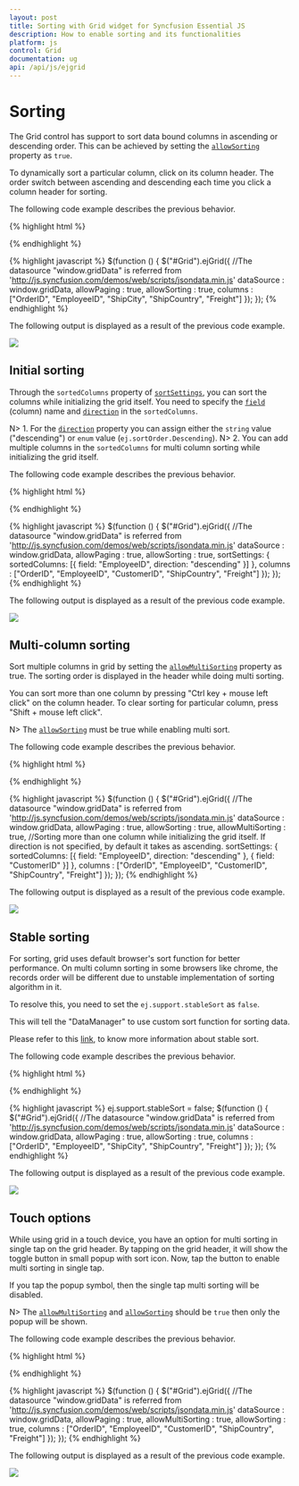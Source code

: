 ```yaml
---
layout: post
title: Sorting with Grid widget for Syncfusion Essential JS
description: How to enable sorting and its functionalities
platform: js
control: Grid
documentation: ug
api: /api/js/ejgrid
--- 
```

# Sorting

The Grid control has support to sort data bound columns in ascending or descending order. This can be achieved by setting the [`allowSorting`](https://help.syncfusion.com/api/js/ejgrid#members:allowsorting "allowSorting") property as `true`. 

To dynamically sort a particular column, click on its column header. The order switch between ascending and descending each time you click a column header for sorting.

The following code example describes the previous behavior.

{% highlight html %}
<div id="Grid"></div>
{% endhighlight %}

{% highlight javascript %}
$(function () {
	$("#Grid").ejGrid({
		//The datasource "window.gridData" is referred from 'http://js.syncfusion.com/demos/web/scripts/jsondata.min.js'
		dataSource : window.gridData,
		allowPaging : true,
		allowSorting : true,
		columns : ["OrderID", "EmployeeID", "ShipCity", "ShipCountry", "Freight"]
	});
});
{% endhighlight %}

The following output is displayed as a result of the previous code example.

![](sorting_images/sorting_img1.png)


## Initial sorting

Through the `sortedColumns` property of [`sortSettings`](https://help.syncfusion.com/api/js/ejgrid#members:sortsettings "sortSettings"), you can sort the columns while initializing the grid itself. You need to specify the [`field`](https://help.syncfusion.com/api/js/ejgrid#members:sortsettings-sortedcolumns-field "field") (column) name and [`direction`](https://help.syncfusion.com/api/js/ejgrid#members:sortsettings-sortedcolumns-direction "direction") in the `sortedColumns`.

N> 1. For the [`direction`](https://help.syncfusion.com/api/js/ejgrid#members:sortsettings-sortedcolumns-direction "direction") property you can assign either the `string` value ("descending") or `enum` value (`ej.sortOrder.Descending`). 
N> 2. You can add multiple columns in the `sortedColumns` for multi column sorting while initializing the grid itself.

The following code example describes the previous behavior.

{% highlight html %}
<div id="Grid"></div>
{% endhighlight %}

{% highlight javascript %}
$(function () {
	$("#Grid").ejGrid({
		//The datasource "window.gridData" is referred from 'http://js.syncfusion.com/demos/web/scripts/jsondata.min.js'
		dataSource : window.gridData,
		allowPaging : true,
		allowSorting : true,
		sortSettings: { sortedColumns: [{ field: "EmployeeID", direction: "descending" }] },
		columns : ["OrderID", "EmployeeID", "CustomerID", "ShipCountry", "Freight"]
	});
});
{% endhighlight %}

The following output is displayed as a result of the previous code example.

![](sorting_images/sorting_img2.png)


## Multi-column sorting

Sort multiple columns in grid by setting the [`allowMultiSorting`](https://help.syncfusion.com/api/js/ejgrid#members:allowmultisorting "allowMultiSorting") property as true. The sorting order is displayed in the header while doing multi sorting.

You can sort more than one column by pressing "Ctrl key + mouse left click" on the column header. To clear sorting for particular column, press "Shift + mouse left click". 

N> The [`allowSorting`](https://help.syncfusion.com/api/js/ejgrid#members:allowsorting "allowSorting") must be true while enabling multi sort.

The following code example describes the previous behavior.

{% highlight html %}
<div id="Grid"></div>
{% endhighlight %}

{% highlight javascript %}
$(function () {
	$("#Grid").ejGrid({
		//The datasource "window.gridData" is referred from 'http://js.syncfusion.com/demos/web/scripts/jsondata.min.js'
		dataSource : window.gridData,
		allowPaging : true,
		allowSorting : true,
		allowMultiSorting : true,
		//Sorting more than one column while initializing the grid itself. If direction is not specified, by default it takes as ascending.
		sortSettings: { sortedColumns: [{ field: "EmployeeID", direction: "descending" }, { field: "CustomerID" }] },
		columns : ["OrderID", "EmployeeID", "CustomerID", "ShipCountry", "Freight"]
	});
});
{% endhighlight %}

The following output is displayed as a result of the previous code example.

![](sorting_images/sorting_img3.png)


## Stable sorting

For sorting, grid uses default browser's sort function for better performance. On multi column sorting in some browsers like chrome, the records order will be different due to unstable implementation of sorting algorithm in it. 

To resolve this, you need to set the `ej.support.stableSort` as `false`.

This will tell the "DataManager" to use custom sort function for sorting data. 

Please refer to this [link](https://en.wikipedia.org/wiki/Category:Stable_sorts# "link"), to know more information about stable sort.

The following code example describes the previous behavior.

{% highlight html %}
<div id="Grid"></div>
{% endhighlight %}

{% highlight javascript %}
ej.support.stableSort = false;
$(function () {
	$("#Grid").ejGrid({
		//The datasource "window.gridData" is referred from 'http://js.syncfusion.com/demos/web/scripts/jsondata.min.js'
		dataSource : window.gridData,
		allowPaging : true,
		allowSorting : true,
		columns : ["OrderID", "EmployeeID", "ShipCity", "ShipCountry", "Freight"]
	});
});
{% endhighlight %}

The following output is displayed as a result of the previous code example.

![](sorting_images/sorting_img4.png)


## Touch options

While using grid in a touch device, you have an option for multi sorting in single tap on the grid header. By tapping on the grid header, it will show the toggle button in small popup with sort icon. Now, tap the button to enable multi sorting in single tap.

If you tap the popup symbol, then the single tap multi sorting will be disabled. 

N> The [`allowMultiSorting`](https://help.syncfusion.com/api/js/ejgrid#members:allowmultisorting "allowMultiSorting") and [`allowSorting`](https://help.syncfusion.com/api/js/ejgrid#members:allowsorting "allowSorting") should be `true` then only the popup will be shown.

The following code example describes the previous behavior.

{% highlight html %}
<div id="Grid"></div>
{% endhighlight %}

{% highlight javascript %}
$(function () {
	$("#Grid").ejGrid({
		//The datasource "window.gridData" is referred from 'http://js.syncfusion.com/demos/web/scripts/jsondata.min.js'
		dataSource : window.gridData,
		allowPaging : true,
		allowMultiSorting : true,
		allowSorting : true,
		columns : ["OrderID", "EmployeeID", "CustomerID", "ShipCountry", "Freight"]
	});
});
{% endhighlight %}

The following output is displayed as a result of the previous code example.

![](sorting_images/sorting_img5.png)



